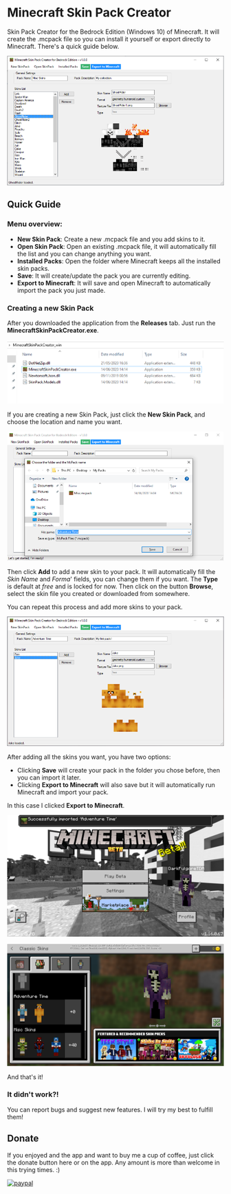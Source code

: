 # Minecraft Skin Pack Creator
Skin Pack Creator for the Bedrock Edition (Windows 10) of Minecraft. It will create the .mcpack file so you can install it yourself or export directly to Minecraft.
There's a quick guide below.

![Alt text](Instructions/0.png "Simple Windows Forms")


## Quick Guide


### Menu overview:

  * **New Skin Pack**: Create a new .mcpack file and you add skins to it. 
  * **Open Skin Pack**: Open an existing .mcpack file, it will automatically fill the list and you can change anything you want. 
  * **Installed Packs**: Open the folder where Minecraft keeps all the installed skin packs. 
  * **Save**: It will create/update the pack you are currently editing. 
  * **Export to Minecraft**: It will save and open Minecraft to automatically import the pack you just made.


### Creating a new Skin Pack
After you downloaded the application from the **Releases** tab. Just run the **MinecraftSkinPackCreator.exe**.

![Alt text](Instructions/1.png "Running the application")

If you are creating a new Skin Pack, just click the **New Skin Pack**, and choose the location and name you want.

![Alt text](Instructions/2.png "Creating a new pack")

Then click **Add** to add a new skin to your pack. It will automatically fill the *Skin Name* and *Forma*' fields, you can change them if you want. The **Type** is default at *free* and is locked for now.
Then click on the button **Browse**, select the skin file you created or downloaded from somewhere.

You can repeat this process and add more skins to your pack.

![Alt text](Instructions/3.png "Added skins")

After adding all the skins you want, you have two options:
* Clicking **Save** will create your pack in the folder you chose before, then you can import it later.
* Clicking **Export to Minecraft** will also save but it will automatically run Minecraft and import your pack.

In this case I clicked **Export to Minecraft**.

![Alt text](Instructions/4.png "Importing...")

![Alt text](Instructions/5.png "It worked!")

And that's it!

### It didn't work?!

You can report bugs and suggest new features. I will try my best to fulfill them!

## Donate

If you enjoyed and the app and want to buy me a cup of coffee, just click the donate button here or on the app. Any amount is more than welcome in this trying times. :)

[![paypal](https://www.paypalobjects.com/en_US/i/btn/btn_donateCC_LG.gif)](https://www.paypal.com/cgi-bin/webscr?cmd=_donations&business=CMXPUT4TV9QWS&item_name=Minecraft+Skin+Pack+Creator&currency_code=USD)

